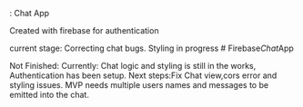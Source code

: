 : Chat App

Created with firebase for authentication

current stage: Correcting chat bugs.
Styling in progress
#   F i r e b a s e _ C h a t _ A p p 
 
 

Not Finished:
Currently: Chat logic and styling is still in the works, Authentication has been setup.
Next steps:Fix Chat view,cors error and styling issues.
MVP needs multiple users names and messages to be emitted into the chat.


